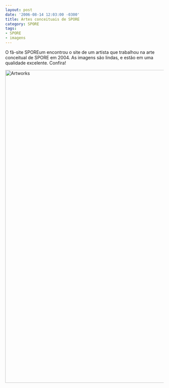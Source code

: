 ```yaml
---
layout: post
date: '2006-08-14 12:03:00 -0300'
title: Artes conceituais de SPORE
category: SPORE
tags:
- SPORE
- imagens
---
```

O fã-site SPOREum encontrou o site de um artista que trabalhou na arte conceitual de SPORE em 2004. As imagens são lindas, e estão em uma qualidade excelente. Confira!

<a data-flickr-embed="true" data-footer="true"  href="https://www.flickr.com/photos/esporo/albums/72157677912998267" title="Artworks"><img src="https://live.staticflickr.com/65535/46781583925_293f3205e6_o.jpg" width="671" height="996" alt="Artworks"></a><script async src="//embedr.flickr.com/assets/client-code.js" charset="utf-8"></script>
